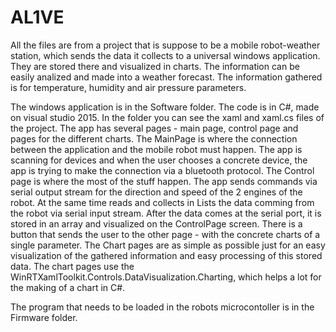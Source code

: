 # AL1VE


All the files are from a project that is suppose to be a mobile robot-weather station, which sends the data it collects to a universal windows application. They are stored there and visualized in charts. The information can be easily analized and made into a weather forecast. The information gathered is for temperature, humidity and air pressure parameters.

The windows application is in the Software folder. The code is in C#, made on visual studio 2015. In the folder you can see the xaml and xaml.cs files of the project. The app has several pages - main page, control page and pages for the different charts. 
The MainPage is where the connection between the application and the mobile robot must happen. The app is scanning for devices and when the user chooses a concrete device, the app is trying to make the connection via a bluetooth protocol.
The Control page is where the most of the stuff happen. The app sends commands via serial output stream for the direction and speed of the 2 engines of the robot. At the same time reads and collects in Lists the data comming from the robot via serial input stream. After the data comes at the serial port, it is stored in an array and visualized on the ControlPage screen. There is a button that sends the user to the other page - with the concrete charts of a single parameter. The Chart pages are as simple as possible just for an easy visualization of the gathered information and easy processing of this stored data.
The chart pages use the WinRTXamlToolkit.Controls.DataVisualization.Charting, which helps a lot for the making of a chart in C#.

The program that needs to be loaded in the robots microcontoller is in the Firmware folder.

